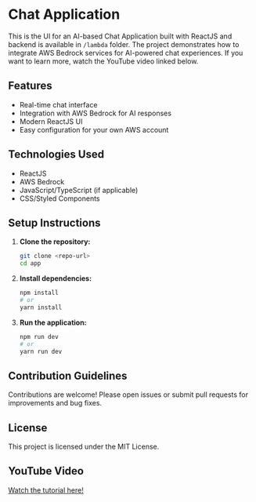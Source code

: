 # Chat Application

This is the UI for an AI-based Chat Application built with ReactJS and backend is available in `/lambda` folder. The project demonstrates how to integrate AWS Bedrock services for AI-powered chat experiences. If you want to learn more, watch the YouTube video linked below.

## Features
- Real-time chat interface
- Integration with AWS Bedrock for AI responses
- Modern ReactJS UI
- Easy configuration for your own AWS account

## Technologies Used
- ReactJS
- AWS Bedrock
- JavaScript/TypeScript (if applicable)
- CSS/Styled Components

## Setup Instructions
1. **Clone the repository:**
   ```bash
   git clone <repo-url>
   cd app
   ```
2. **Install dependencies:**
   ```bash
   npm install
   # or
   yarn install
   ```
4. **Run the application:**
   ```bash
   npm run dev
   # or
   yarn run dev
   ```

## Contribution Guidelines
Contributions are welcome! Please open issues or submit pull requests for improvements and bug fixes.

## License
This project is licensed under the MIT License.

## YouTube Video
[Watch the tutorial here!](#) <!-- Replace # with your YouTube video link -->

